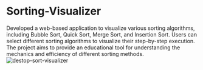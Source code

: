 # Sorting-Visualizer
Developed a web-based application to visualize various sorting algorithms, including Bubble Sort, Quick Sort, Merge Sort, and Insertion Sort.
Users can select different sorting algorithms to visualize their step-by-step execution.
The project aims to provide an educational tool for understanding the mechanics and efficiency of different sorting methods.
![destop-sort-visualizer](https://github.com/user-attachments/assets/7d8d0af1-337a-4d58-b495-a2fd9970ab21)
